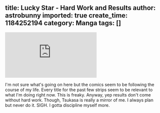 title: Lucky Star - Hard Work and Results
author: astrobunny
imported: true
create_time: 1184252194
category: Manga
tags: []
---
 ![Lucky Star 6-1](http://gallery.astrobunny.net/main.php?g2_view=core.DownloadItem&g2_itemId=849)  
  
I'm not sure what's going on here but the comics seem to be following the course of my life. Every title for the past few strips seem to be relevant to what I'm doing right now. This is freaky. Anyway, yep results don't come without hard work. Though, Tsukasa is really a mirror of me. I always plan but never do it. SIGH. I gotta discipline myself more.